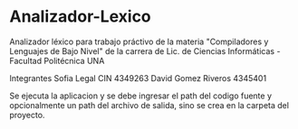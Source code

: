 Analizador-Lexico
=================

Analizador léxico para trabajo práctivo de la materia "Compiladores y Lenguajes de Bajo Nivel" de la carrera de Lic. de Ciencias Informáticas - Facultad Politécnica UNA

Integrantes 
  Sofia Legal CIN 4349263
  David Gomez Riveros 4345401
  
Se ejecuta la aplicacion y se debe ingresar el path del codigo fuente y opcionalmente un path del archivo de salida, sino se 
crea en la carpeta del proyecto.
